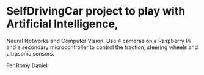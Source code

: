 # SelfDrivingCar project to play with Artificial Intelligence,
  Neural Networks and Computer Vision.
  Use 4 cameras on a Raspberry Pi and a secondary microcontroller
  to control the traction, steering wheels and ultrasonic sensors.


  Fer
  Romy
  Daniel



